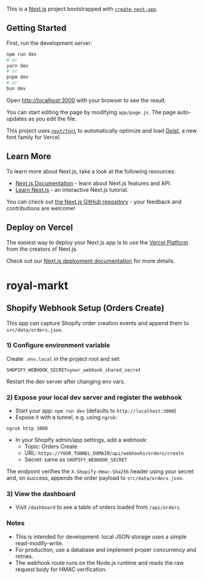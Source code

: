 This is a [Next.js](https://nextjs.org) project bootstrapped with [`create-next-app`](https://github.com/vercel/next.js/tree/canary/packages/create-next-app).

## Getting Started

First, run the development server:

```bash
npm run dev
# or
yarn dev
# or
pnpm dev
# or
bun dev
```

Open [http://localhost:3000](http://localhost:3000) with your browser to see the result.

You can start editing the page by modifying `app/page.js`. The page auto-updates as you edit the file.

This project uses [`next/font`](https://nextjs.org/docs/app/building-your-application/optimizing/fonts) to automatically optimize and load [Geist](https://vercel.com/font), a new font family for Vercel.

## Learn More

To learn more about Next.js, take a look at the following resources:

- [Next.js Documentation](https://nextjs.org/docs) - learn about Next.js features and API.
- [Learn Next.js](https://nextjs.org/learn) - an interactive Next.js tutorial.

You can check out [the Next.js GitHub repository](https://github.com/vercel/next.js) - your feedback and contributions are welcome!

## Deploy on Vercel

The easiest way to deploy your Next.js app is to use the [Vercel Platform](https://vercel.com/new?utm_medium=default-template&filter=next.js&utm_source=create-next-app&utm_campaign=create-next-app-readme) from the creators of Next.js.

Check out our [Next.js deployment documentation](https://nextjs.org/docs/app/building-your-application/deploying) for more details.
# royal-markt

## Shopify Webhook Setup (Orders Create)

This app can capture Shopify order creation events and append them to `src/data/orders.json`.

### 1) Configure environment variable

Create `.env.local` in the project root and set:

```
SHOPIFY_WEBHOOK_SECRET=your_webhook_shared_secret
```

Restart the dev server after changing env vars.

### 2) Expose your local dev server and register the webhook

- Start your app: `npm run dev` (defaults to `http://localhost:3000`)
- Expose it with a tunnel, e.g. using `ngrok`:

```
ngrok http 3000
```

- In your Shopify admin/app settings, add a webhook:
  - Topic: Orders Create
  - URL: `https://YOUR_TUNNEL_DOMAIN/api/webhooks/orders/create`
  - Secret: same as `SHOPIFY_WEBHOOK_SECRET`

The endpoint verifies the `X-Shopify-Hmac-Sha256` header using your secret and, on success, appends the order payload to `src/data/orders.json`.

### 3) View the dashboard

- Visit `/dashboard` to see a table of orders loaded from `/api/orders`.

### Notes

- This is intended for development: local JSON storage uses a simple read-modify-write.
- For production, use a database and implement proper concurrency and retries.
- The webhook route runs on the Node.js runtime and reads the raw request body for HMAC verification.
